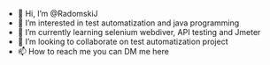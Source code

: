 - 👋 Hi, I’m @RadomskiJ
- 👀 I’m interested in test automatization and java programming
- 🌱 I’m currently learning selenium webdiver, API testing and Jmeter
- 💞️ I’m looking to collaborate on test automatization project
- 📫 How to reach me you can DM me here

<!---
RadomskiJ/RadomskiJ is a ✨ special ✨ repository because its `README.md` (this file) appears on your GitHub profile.
You can click the Preview link to take a look at your changes.
--->
